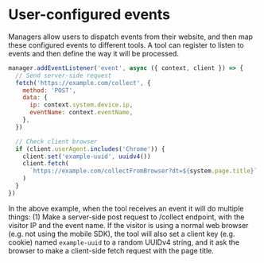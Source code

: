 # User-configured events

Managers allow users to dispatch events from their website, and then map these configured events to different tools. A tool can register to listen to events and then define the way it will be processed.

```js
manager.addEventListener('event', async ({ context, client }) => {
  // Send server-side request
  fetch('https://example.com/collect', {
    method: 'POST',
    data: {
      ip: context.system.device.ip,
      eventName: context.eventName,
    },
  })

  // Check client browser
  if (client.userAgent.includes('Chrome')) {
    client.set('example-uuid', uuidv4())
    client.fetch(
      `https://example.com/collectFromBrowser?dt=${system.page.title}`
    )
  }
})
```

In the above example, when the tool receives an event it will do multiple things: (1) Make a server-side post request to /collect endpoint, with the visitor IP and the event name. If the visitor is using a normal web browser (e.g. not using the mobile SDK), the tool will also set a client key (e.g. cookie) named `example-uuid` to a random UUIDv4 string, and it ask the browser to make a client-side fetch request with the page title.
